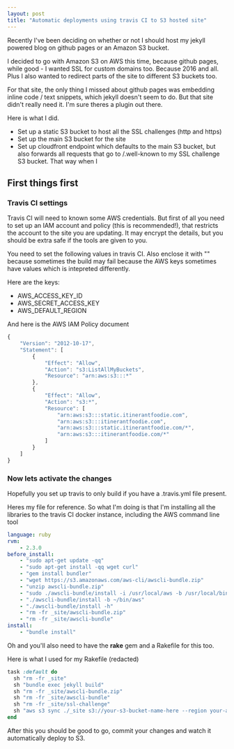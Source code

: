 ```yaml
---
layout: post
title: "Automatic deployments using travis CI to S3 hosted site"
---
```


Recently I've been deciding on whether or not I should host my jekyll powered blog on github pages or an Amazon S3 bucket.

I decided to go with Amazon S3 on AWS this time, because github pages, while good - I wanted SSL for custom domains too. Because 2016 and all.  Plus I also wanted to redirect parts of the site to different S3 buckets too.

For that site, the only thing I missed about github pages was embedding inline code / text snippets, which jekyll doesn't seem to do. But that site didn't really need it. I'm sure theres a plugin out there.

Here is what I did.

* Set up a static S3 bucket to host all the SSL challenges (http and https)
* Set up the main S3 bucket for the site
* Set up cloudfront endpoint which defaults to the main S3 bucket, but also forwards all requests that go to /.well-known to my SSL challenge S3 bucket. That way when I

## First things first

### Travis CI settings

Travis CI will need to known some AWS credentials. But first of all you need to set up an IAM account and policy (this is recommended!), that restricts the account to the site you are updating. It may encrypt the details, but you should be extra safe if the tools are given to you.

You need to set the following values in travis CI. Also enclose it with "" because sometimes the build may fail because the AWS keys sometimes have values which is intepreted differently.

Here are the keys:

* AWS_ACCESS_KEY_ID
* AWS_SECRET_ACCESS_KEY
* AWS_DEFAULT_REGION

And here is the AWS IAM Policy document

```javascript
{
    "Version": "2012-10-17",
    "Statement": [
        {
            "Effect": "Allow",
            "Action": "s3:ListAllMyBuckets",
            "Resource": "arn:aws:s3:::*"
        },
        {
            "Effect": "Allow",
            "Action": "s3:*",
            "Resource": [
                "arn:aws:s3:::static.itinerantfoodie.com",
                "arn:aws:s3:::itinerantfoodie.com",
                "arn:aws:s3:::static.itinerantfoodie.com/*",
                "arn:aws:s3:::itinerantfoodie.com/*"
            ]
        }
    ]
}
```

### Now lets activate the changes

Hopefully you set up travis to only build if you have a .travis.yml file present.

Heres my file for reference. So what I'm doing is that I'm installing all the libraries to the travis CI docker instance, including the AWS command line tool

```yaml
language: ruby
rvm:
    - 2.3.0
before_install:
    - "sudo apt-get update -qq"
    - "sudo apt-get install -qq wget curl"
    - "gem install bundler"
    - "wget https://s3.amazonaws.com/aws-cli/awscli-bundle.zip"
    - "unzip awscli-bundle.zip"
    - "sudo ./awscli-bundle/install -i /usr/local/aws -b /usr/local/bin/aws"
    - "./awscli-bundle/install -b ~/bin/aws"
    - "./awscli-bundle/install -h"
    - "rm -fr _site/awscli-bundle.zip"
    - "rm -fr _site/awscli-bundle"    
install:
    - "bundle install"
```

Oh and you'll also need to have the **rake** gem and a Rakefile for this too.

Here is what I used for my Rakefile (redacted)

```ruby
task :default do
  sh "rm -fr _site"
  sh "bundle exec jekyll build"
  sh "rm -fr _site/awscli-bundle.zip"
  sh "rm -fr _site/awscli-bundle"
  sh "rm -fr _site/ssl-challenge"
  sh "aws s3 sync ./_site s3://your-s3-bucket-name-here --region your-aws-region-here --exclude '.DS_Store' --exclude 'node_modules/*' --exclude '.git/*' --exclude '.gitignore' --exclude 'Gemfile*' --exclude 'Rakefile' --exclude 'awscli-bundle*' --exclude 'ssl-challenge/*' --exclude '*.md' --acl public-read"
end
```

After this you should be good to go, commit your changes and watch it automatically deploy to S3.
